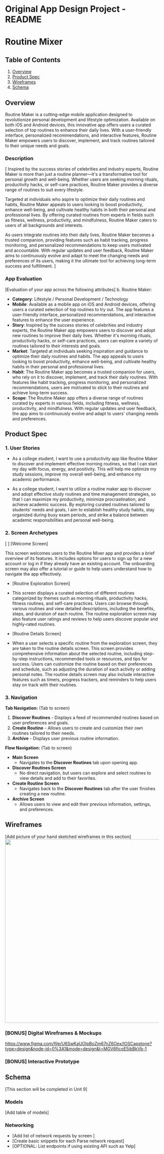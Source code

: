 Original App Design Project - README
===

# Routine Mixer 

## Table of Contents

1. [Overview](#Overview)
2. [Product Spec](#Product-Spec)
3. [Wireframes](#Wireframes)
4. [Schema](#Schema)

## Overview
Routine Maker is a cutting-edge mobile application designed to revolutionize personal development and lifestyle optimization. Available on both iOS and Android devices, this innovative app offers users a curated selection of top routines to enhance their daily lives. With a user-friendly interface, personalized recommendations, and interactive features, Routine Maker empowers users to discover, implement, and track routines tailored to their unique needs and goals.
### Description
[ Inspired by the success stories of celebrities and industry experts, Routine Maker is more than just a routine planner—it's a transformative tool for personal growth and well-being. Whether users are seeking morning rituals, productivity hacks, or self-care practices, Routine Maker provides a diverse range of routines to suit every lifestyle.

Targeted at individuals who aspire to optimize their daily routines and habits, Routine Maker appeals to users looking to boost productivity, enhance well-being, and cultivate healthy habits in both their personal and professional lives. By offering curated routines from experts in fields such as fitness, wellness, productivity, and mindfulness, Routine Maker caters to users of all backgrounds and interests.

As users integrate routines into their daily lives, Routine Maker becomes a trusted companion, providing features such as habit tracking, progress monitoring, and personalized recommendations to keep users motivated and accountable. With regular updates and user feedback, Routine Maker aims to continuously evolve and adapt to meet the changing needs and preferences of its users, making it the ultimate tool for achieving long-term success and fulfillment. ]

### App Evaluation

[Evaluation of your app across the following attributes]
b. Routine Maker:
- **Category**: Lifestyle / Personal Development / Technology
- **Mobile**: Available as a mobile app on iOS and Android devices, offering users a curated selection of top routines to try out. The app features a user-friendly interface, personalized recommendations, and interactive features to enhance the user experience.
- **Story**: Inspired by the success stories of celebrities and industry experts, the Routine Maker app empowers users to discover and adopt new routines to improve their daily lives. Whether it's morning rituals, productivity hacks, or self-care practices, users can explore a variety of routines tailored to their interests and goals.
- **Market**: Targeted at individuals seeking inspiration and guidance to optimize their daily routines and habits. The app appeals to users looking to boost productivity, enhance well-being, and cultivate healthy habits in their personal and professional lives.
- **Habit**: The Routine Maker app becomes a trusted companion for users, who rely on it to discover, implement, and track their daily routines. With features like habit tracking, progress monitoring, and personalized recommendations, users are motivated to stick to their routines and achieve long-term success.
- **Scope**: The Routine Maker app offers a diverse range of routines curated by experts in various fields, including fitness, wellness, productivity, and mindfulness. With regular updates and user feedback, the app aims to continuously evolve and adapt to users' changing needs and preferences.

## Product Spec

### 1. User Stories

* As a college student, I want to use a productivity app like Routine Maker to discover and implement effective morning routines, so that I can start my day with focus, energy, and positivity. This will help me optimize my study sessions, improve my overall well-being, and enhance my academic performance.

* As a college student, I want to utilize a routine maker app to discover and adopt effective study routines and time management strategies, so that I can maximize my productivity, minimize procrastination, and achieve academic success. By exploring curated routines tailored to students' needs and goals, I aim to establish healthy study habits, stay organized during busy exam periods, and strike a balance between academic responsibilities and personal well-being.

### 2. Screen Archetypes
[ ] [Welcome Screen]

This screen welcomes users to the Routine Mixer app and provides a brief overview of its features.
It includes options for users to sign up for a new account or log in if they already have an existing account.
The onboarding screen may also offer a tutorial or guide to help users understand how to navigate the app effectively.

* [Routine Exploration Screen]
* This screen displays a curated selection of different routines categorized by themes such as morning rituals, productivity hacks, fitness routines, and self-care practices.
Users can browse through various routines and view detailed descriptions, including the benefits, steps, and duration of each routine.
The routine exploration screen may also feature user ratings and reviews to help users discover popular and highly-rated routines.


* [Routine Details Screen]
* When a user selects a specific routine from the exploration screen, they are taken to the routine details screen.
This screen provides comprehensive information about the selected routine, including step-by-step instructions, recommended tools or resources, and tips for success.
Users can customize the routine based on their preferences and schedule, such as adjusting the duration of each activity or adding personal notes.
The routine details screen may also include interactive features such as timers, progress trackers, and reminders to help users stay on track with their routines.

### 3. Navigation

**Tab Navigation:** (Tab to screen)

1. **Discover Routines** - Displays a feed of recommended routines based on user preferences and goals.
2. **Create Routine** - Allows users to create and customize their own routines tailored to their needs.
3. **Archive** - Displays user previous routine information.

**Flow Navigation:** (Tab to screen)

- **Main Screen**
  - Navigates to the **Discover Routines** tab upon opening app.
- **Discover Routines Screen**
  - No direct navigation, but users can explore and select routines to view details and add to their favorites.
- **Create Routine Screen**
  - Navigates back to the **Discover Routines** tab after the user finishes creating a new routine.
- **Archive Screen**
  - Allows users to view and edit their previous information, settings, and preferences.

## Wireframes

[Add picture of your hand sketched wireframes in this section]
<img src="https://drive.google.com/file/d/1CSYt4tKHr97PcxUHw4Txll3qdRlMntqI/view?usp=drive_link" width=600>

### [BONUS] Digital Wireframes & Mockups
https://www.figma.com/file/U6SwKaUOIpBoZm67nZ6Oex/IOSCapstone?type=design&node-id=0%3A1&mode=design&t=MGV6fjcoE5ibBkVb-1

### [BONUS] Interactive Prototype

## Schema 

[This section will be completed in Unit 9]

### Models

[Add table of models]

### Networking

- [Add list of network requests by screen ]
- [Create basic snippets for each Parse network request]
- [OPTIONAL: List endpoints if using existing API such as Yelp]
